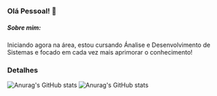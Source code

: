 ### Olá Pessoal! 👋
##### Sobre mim:
Iniciando agora na área, estou cursando Ánalise e Desenvolvimento de Sistemas e focado em cada vez mais aprimorar o conhecimento!

### Detalhes

![Anurag's GitHub stats](https://github-readme-stats.vercel.app/api?username=GuYujiFujimoto&show_icons=true&theme=transparent)
![Anurag's GitHub stats](https://github-readme-stats.vercel.app/api?username=GuYujiFujimoto&show_icons=true&bg_color=00000000)

